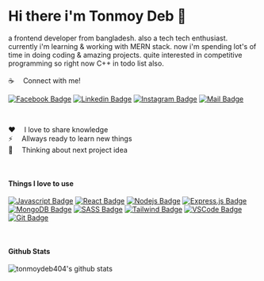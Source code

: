 # Hi there i'm Tonmoy Deb 👋

a frontend developer from bangladesh. also a tech tech enthusiast. currently i'm learning & working with MERN stack. now i'm spending lot's of time in doing coding & amazing projects. quite interested in competitive programming so right now C++ in todo list also.
<br/>
<br/>
:coffee: &emsp;Connect with me!

[![Facebook Badge](https://img.shields.io/badge/Facebook-1877F2?style=for-the-badge&logo=facebook&logoColor=white)](https://facebook.com/tonmoydeb) [![Linkedin Badge](https://img.shields.io/badge/LinkedIn-0077B5?style=for-the-badge&logo=linkedin&logoColor=white)](https://www.linkedin.com/in/tonmoydeb/) [![Instagram Badge](https://img.shields.io/badge/Instagram-E4405F?style=for-the-badge&logo=instagram&logoColor=white)](https://instagram.com/tonmoydeb404) [![Mail Badge](https://img.shields.io/badge/Gmail-D14836?style=for-the-badge&logo=gmail&logoColor=white)](mailto:tonmoydeb404@gmail.com)

<br/>

:hearts: &emsp;I love to share knowledge <br/>
⚡ &emsp;Allways ready to learn new things <br/>
🤔 &emsp;Thinking about next project idea<br/>

<br/>

#### Things I love to use

[![Javascript Badge](https://img.shields.io/badge/-Javascript-F0DB4F?style=for-the-badge&labelColor=black&logo=javascript&logoColor=F0DB4F)](#) [![React Badge](https://img.shields.io/badge/-React-61DBFB?style=for-the-badge&labelColor=black&logo=react&logoColor=61DBFB)](#) [![Nodejs Badge](https://img.shields.io/badge/-Nodejs-3C873A?style=for-the-badge&labelColor=black&logo=node.js&logoColor=3C873A)](#) [![Express.js Badge](https://img.shields.io/badge/Express.js-000000?style=for-the-badge&logo=express&logoColor=white)](#) [![MongoDB Badge](https://img.shields.io/badge/MongoDB-4EA94B?style=for-the-badge&logo=mongodb&logoColor=white)](#) [![SASS Badge](https://img.shields.io/badge/Sass-CC6699?style=for-the-badge&logo=sass&logoColor=white)](#) [![Tailwind Badge](https://img.shields.io/badge/Tailwind%20CSS-092749?style=for-the-badge&logo=tailwindcss&logoColor=06B6D4&labelColor=000000)](#) [![VSCode Badge](https://img.shields.io/badge/Visual_Studio-5C2D91?style=for-the-badge&logo=visual%20studio&logoColor=white)](#) [![Git Badge](https://img.shields.io/badge/Git-F05032?style=for-the-badge&logo=git&logoColor=white)](#)

<br/>

#### Github Stats

![tonmoydeb404's github stats](https://github-readme-stats.vercel.app/api?username=tonmoydeb404&count_private=true&theme=tokyonight&hide=contribs,prs)

